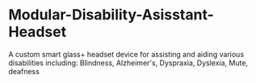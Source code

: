 # Modular-Disability-Asisstant-Headset
A custom smart glass+ headset device for assisting and aiding various disabilities including: Blindness, Alzheimer's, Dyspraxia, Dyslexia, Mute, deafness
